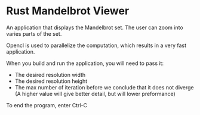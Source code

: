 # Rust Mandelbrot Viewer #

An application that displays the Mandelbrot set. The user can zoom into varies parts of the set.

Opencl is used to parallelize the computation, which results in a very fast application.

When you build and run the application, you will need to pass it: 

* The desired resolution width 
* The desired resolution height
* The max number of iteration before we conclude that it does not diverge (A higher value will give better detail, but will lower preformance)

To end the program, enter Ctrl-C
